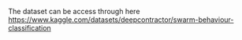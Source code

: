The dataset can be access through here https://www.kaggle.com/datasets/deepcontractor/swarm-behaviour-classification
